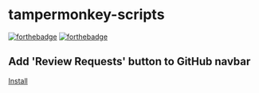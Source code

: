 # tampermonkey-scripts

[![forthebadge](https://forthebadge.com/images/badges/made-with-javascript.svg)](https://forthebadge.com)
[![forthebadge](https://forthebadge.com/images/badges/built-with-resentment.svg)](https://forthebadge.com)

## Add 'Review Requests' button to GitHub navbar
[Install](https://github.com/stebaker92/tampermonkey-scripts/raw/master/github-review-header.user.js)

